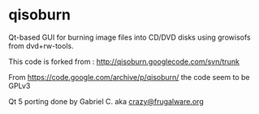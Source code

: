 # qisoburn
Qt-based GUI for burning image files into CD/DVD disks using growisofs from dvd+rw-tools.

This code is forked from :
http://qisoburn.googlecode.com/svn/trunk

From https://code.google.com/archive/p/qisoburn/ the code seem to be GPLv3

Qt 5 porting done by Gabriel C. aka crazy@frugalware.org

